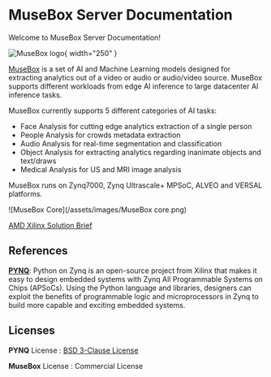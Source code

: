 # MuseBox Server Documentation

Welcome to MuseBox Server Documentation!

![MuseBox logo](/assets/images/MuseBox-logo.png){ width="250" }


[MuseBox](https://musebox.it) is a set of AI and Machine Learning models designed for extracting analytics out of a video or audio or audio/video source. MuseBox supports different workloads from edge AI inference to large datacenter AI inference tasks.

MuseBox currently supports 5 different categories of AI tasks:

- Face Analysis for cutting edge analytics extraction of a single person
- People Analysis for crowds metadata extraction
- Audio Analysis for real-time segmentation and classification
- Object Analysis for extracting analytics regarding inanimate objects and text/draws
- Medical Analysis for US and MRI image analysis

MuseBox runs on Zynq7000, Zynq Ultrascale+ MPSoC, ALVEO and VERSAL platforms.

![MuseBox Core](/assets/images/MuseBox core.png)


[AMD Xilinx Solution Brief](https://www.xilinx.com/publications/solution-briefs/partner/musebox-solution-brief.pdf)

## References

[**PYNQ**](https://github.com/Xilinx/PYNQ): Python on Zynq is an open-source project from Xilinx that makes it easy to design embedded systems with Zynq All Programmable Systems on Chips (APSoCs). Using the Python language and libraries, designers can exploit the benefits of programmable logic and microprocessors in Zynq to build more capable and exciting embedded systems. 

## Licenses

**PYNQ** License : [BSD 3-Clause License](https://github.com/Xilinx/PYNQ/blob/master/LICENSE)

**MuseBox** License : Commercial License